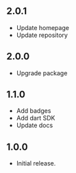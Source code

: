 ## 2.0.1

- Update homepage
- Update repository

## 2.0.0

- Upgrade package

## 1.1.0

- Add badges
- Add dart SDK
- Update docs

## 1.0.0

- Initial release.
